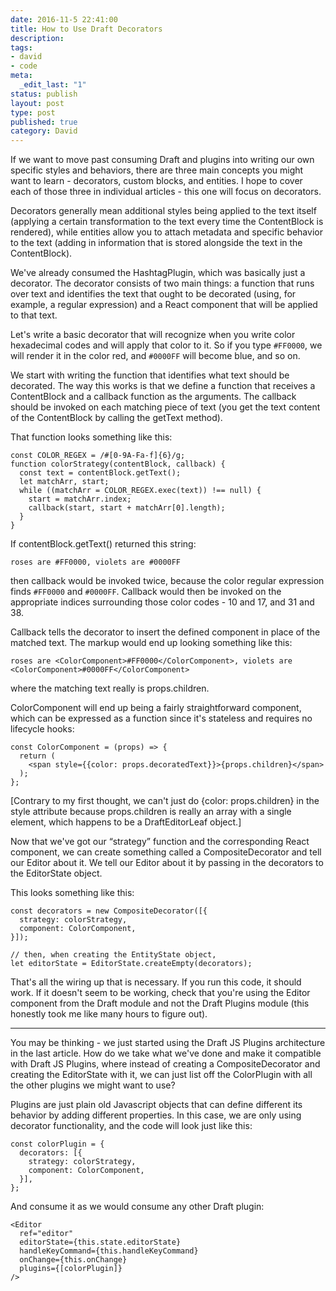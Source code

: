 ```yaml
---
date: 2016-11-5 22:41:00
title: How to Use Draft Decorators
description:
tags:
- david
- code
meta:
  _edit_last: "1"
status: publish
layout: post
type: post
published: true
category: David
---
```


If we want to move past consuming Draft and plugins into writing our own specific styles and behaviors, there are three main concepts you might want to learn - decorators, custom blocks, and entities. I hope to cover each of those three in individual articles - this one will focus on decorators.

Decorators generally mean additional styles being applied to the text itself (applying a certain transformation to the text every time the ContentBlock is rendered), while entities allow you to attach metadata and specific behavior to the text (adding in information that is stored alongside the text in the ContentBlock).

We've already consumed the HashtagPlugin, which was basically just a decorator. The decorator consists of two main things: a function that runs over text and identifies the text that ought to be decorated (using, for example, a regular expression) and a React component that will be applied to that text.

Let's write a basic decorator that will recognize when you write color hexadecimal codes and will apply that color to it. So if you type `#FF0000`, we will render it in the color red, and `#0000FF` will become blue, and so on.

We start with writing the function that identifies what text should be decorated. The way this works is that we define a function that receives a ContentBlock and a callback function as the arguments. The callback should be invoked on each matching piece of text (you get the text content of the ContentBlock by calling the getText method).

That function looks something like this:

    const COLOR_REGEX = /#[0-9A-Fa-f]{6}/g;
    function colorStrategy(contentBlock, callback) {
      const text = contentBlock.getText();
      let matchArr, start;
      while ((matchArr = COLOR_REGEX.exec(text)) !== null) {
        start = matchArr.index;
        callback(start, start + matchArr[0].length);
      }
    }

If contentBlock.getText() returned this string:

    roses are #FF0000, violets are #0000FF

then callback would be invoked twice, because the color regular expression finds `#FF0000` and `#0000FF`. Callback would then be invoked on the appropriate indices surrounding those color codes - 10 and 17, and 31 and 38.

Callback tells the decorator to insert the defined component in place of the matched text. The markup would end up looking something like this:

    roses are <ColorComponent>#FF0000</ColorComponent>, violets are <ColorComponent>#0000FF</ColorComponent>

where the matching text really is props.children.

ColorComponent will end up being a fairly straightforward component, which can be expressed as a function since it's stateless and requires no lifecycle hooks:

    const ColorComponent = (props) => {
      return (
        <span style={{color: props.decoratedText}}>{props.children}</span>
      );
    };

\[Contrary to my first thought, we can't just do {color: props.children} in the style attribute because props.children is really an array with a single element, which happens to be a DraftEditorLeaf object.\]

Now that we've got our “strategy” function and the corresponding React component, we can create something called a CompositeDecorator and tell our Editor about it. We tell our Editor about it by passing in the decorators to the EditorState object.

This looks something like this:

    const decorators = new CompositeDecorator([{
      strategy: colorStrategy,
      component: ColorComponent,
    }]);

    // then, when creating the EntityState object,
    let editorState = EditorState.createEmpty(decorators);

That's all the wiring up that is necessary. If you run this code, it should work. If it doesn't seem to be working, check that you're using the Editor component from the Draft module and not the Draft Plugins module (this honestly took me like many hours to figure out).

***

You may be thinking - we just started using the Draft JS Plugins architecture in the last article. How do we take what we've done and make it compatible with Draft JS Plugins, where instead of creating a CompositeDecorator and creating the EditorState with it, we can just list off the ColorPlugin with all the other plugins we might want to use?

Plugins are just plain old Javascript objects that can define different its behavior by adding different properties. In this case, we are only using decorator functionality, and the code will look just like this:

    const colorPlugin = {
      decorators: [{
        strategy: colorStrategy,
        component: ColorComponent,
      }],
    };

And consume it as we would consume any other Draft plugin:

    <Editor
      ref="editor"
      editorState={this.state.editorState}
      handleKeyCommand={this.handleKeyCommand}
      onChange={this.onChange}
      plugins={[colorPlugin]}
    />
